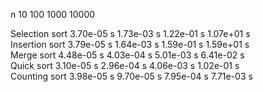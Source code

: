 n					        10              100       			1000      			10000       


Selection sort		3.70e-05 s			1.73e-03 s			1.22e-01 s			1.07e+01 s  
Insertion sort		3.79e-05 s			1.64e-03 s			1.59e-01 s			1.59e+01 s  
Merge sort			  4.48e-05 s			4.03e-04 s			5.01e-03 s			6.41e-02 s  
Quick sort			  3.10e-05 s			2.96e-04 s			4.06e-03 s			1.02e-01 s  
Counting sort		  3.98e-05 s			9.70e-05 s			7.95e-04 s			7.71e-03 s  
